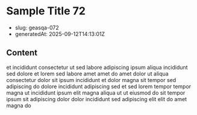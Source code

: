 # Sample Title 72

- slug: geasqa-072
- generatedAt: 2025-09-12T14:13:01Z

## Content
et incididunt consectetur ut sed labore adipiscing ipsum aliqua incididunt sed dolore et lorem sed labore amet amet do amet dolor ut aliqua consectetur dolor sit ipsum incididunt et dolor magna sit tempor sed adipiscing do dolore incididunt adipiscing sed et sed lorem tempor tempor magna ut incididunt ipsum elit magna aliqua ut ut eiusmod do sit tempor ipsum sit adipiscing dolor dolor incididunt sed adipiscing elit elit do amet magna do
